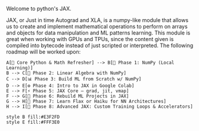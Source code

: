 Welcome to python's JAX.

JAX, or Just in time Autograd and XLA, is a numpy-like module that allows us to create and implement mathematical operations to perform on arrays and objects for data manipulation and ML patterns learning. This module is great when working with GPUs and TPUs, since the content given is compiled into bytecode instead of just scripted or interpreted. The following roadmap will be worked upon: 

    A[🧠 Core Python & Math Refresher] --> B[🔢 Phase 1: NumPy (Local Learning)]
    B --> C[📐 Phase 2: Linear Algebra with NumPy]
    C --> D[📊 Phase 3: Build ML from Scratch w/ NumPy]
    D --> E[⚙️ Phase 4: Intro to JAX in Google Colab]
    E --> F[⚡ Phase 5: JAX Core – grad, jit, vmap]
    F --> G[🧠 Phase 6: Rebuild ML Projects in JAX]
    G --> H[🌱 Phase 7: Learn Flax or Haiku for NN Architectures]
    H --> I[🚀 Phase 8: Advanced JAX: Custom Training Loops & Accelerators]

    style B fill:#E3F2FD
    style E fill:#FFF3E0